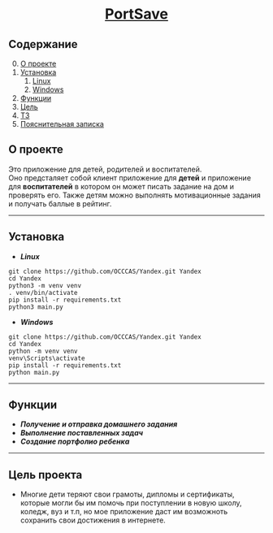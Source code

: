 <h1 align="center"><a href="https://occcas.github.io/Yandex/">PortSave</a></h1>

## Содержание
0. [О проекте](#about-project)
1. [Установка](#install)
    1. [Linux](#install-linux)
    2. [Windows](#install-windows)
3. [Функции](#funstions)
4. [Цель](#purpose)
5. [ТЗ](https://github.com/OCCCAS/Yandex/blob/master/resources/TS.md)
6. [Пояснительная записка](https://github.com/OCCCAS/Yandex/blob/master/resources/ExplanatoryNote.md)

## <span id="about-project">О проекте</span>
<p>Это приложение для детей, родителей и воспитателей.<br>
Оно предсталяет собой клиент приложение для <b>детей</b> и приложение для <b>воспитателей</b> в котором он может писать задание на дом и проверять его. 
Также детям можно выполнять мотивационные задания и получать баллые в рейтинг.</p>

---
## <span id="install">Установка</span>
* ***<span id="install-linux">Linux</span>***
``` shell
git clone https://github.com/OCCCAS/Yandex.git Yandex
cd Yandex
python3 -m venv venv
. venv/bin/activate
pip install -r requirements.txt
python3 main.py
```
* ***<span id="install-windows">Windows</span>***
``` shell
git clone https://github.com/OCCCAS/Yandex.git Yandex
cd Yandex
python -m venv venv
venv\Scripts\activate
pip install -r requirements.txt
python main.py
```
___
## <span id="funstions">Функции</span>
* ***Получение и отправка домашнего задания***
* ***Выполнение поставленных задач***
* ***Создание портфолио ребенка***

---
## <span id="purpose">Цель проекта</span>
* Многие дети теряют свои грамоты, дипломы и сертификаты, которые могли бы им помочь при поступлении в новую школу, коледж, вуз и т.п, но мое приложение даст им возможноть сохранить свои достижения в интернете.
